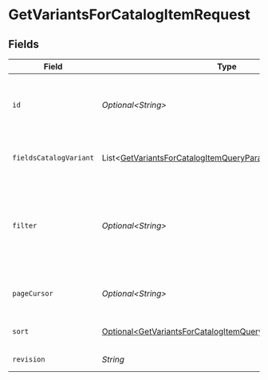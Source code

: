 # GetVariantsForCatalogItemRequest


## Fields

| Field                                                                                                                                                                                                                                                       | Type                                                                                                                                                                                                                                                        | Required                                                                                                                                                                                                                                                    | Description                                                                                                                                                                                                                                                 | Example                                                                                                                                                                                                                                                     |
| ----------------------------------------------------------------------------------------------------------------------------------------------------------------------------------------------------------------------------------------------------------- | ----------------------------------------------------------------------------------------------------------------------------------------------------------------------------------------------------------------------------------------------------------- | ----------------------------------------------------------------------------------------------------------------------------------------------------------------------------------------------------------------------------------------------------------- | ----------------------------------------------------------------------------------------------------------------------------------------------------------------------------------------------------------------------------------------------------------- | ----------------------------------------------------------------------------------------------------------------------------------------------------------------------------------------------------------------------------------------------------------- |
| `id`                                                                                                                                                                                                                                                        | *Optional\<String>*                                                                                                                                                                                                                                         | :heavy_check_mark:                                                                                                                                                                                                                                          | The catalog item ID is a compound ID (string), with format: `{integration}:::{catalog}:::{external_id}`. Currently, the only supported integration type is `$custom`, and the only supported catalog is `$default`.                                         | $custom:::$default:::SAMPLE-DATA-ITEM-1                                                                                                                                                                                                                     |
| `fieldsCatalogVariant`                                                                                                                                                                                                                                      | List\<[GetVariantsForCatalogItemQueryParamFieldsCatalogVariant](../../models/operations/GetVariantsForCatalogItemQueryParamFieldsCatalogVariant.md)>                                                                                                        | :heavy_minus_sign:                                                                                                                                                                                                                                          | For more information please visit https://developers.klaviyo.com/en/v2024-10-15/reference/api-overview#sparse-fieldsets                                                                                                                                     |                                                                                                                                                                                                                                                             |
| `filter`                                                                                                                                                                                                                                                    | *Optional\<String>*                                                                                                                                                                                                                                         | :heavy_minus_sign:                                                                                                                                                                                                                                          | For more information please visit https://developers.klaviyo.com/en/v2024-10-15/reference/api-overview#filtering<br>Allowed field(s)/operator(s):<br>`ids`: `any`<br>`item.id`: `equals`<br>`sku`: `equals`<br>`title`: `contains`<br>`published`: `equals` |                                                                                                                                                                                                                                                             |
| `pageCursor`                                                                                                                                                                                                                                                | *Optional\<String>*                                                                                                                                                                                                                                         | :heavy_minus_sign:                                                                                                                                                                                                                                          | For more information please visit https://developers.klaviyo.com/en/v2024-10-15/reference/api-overview#pagination                                                                                                                                           |                                                                                                                                                                                                                                                             |
| `sort`                                                                                                                                                                                                                                                      | [Optional\<GetVariantsForCatalogItemQueryParamSort>](../../models/operations/GetVariantsForCatalogItemQueryParamSort.md)                                                                                                                                    | :heavy_minus_sign:                                                                                                                                                                                                                                          | For more information please visit https://developers.klaviyo.com/en/v2024-10-15/reference/api-overview#sorting                                                                                                                                              |                                                                                                                                                                                                                                                             |
| `revision`                                                                                                                                                                                                                                                  | *String*                                                                                                                                                                                                                                                    | :heavy_check_mark:                                                                                                                                                                                                                                          | API endpoint revision (format: YYYY-MM-DD[.suffix])                                                                                                                                                                                                         |                                                                                                                                                                                                                                                             |